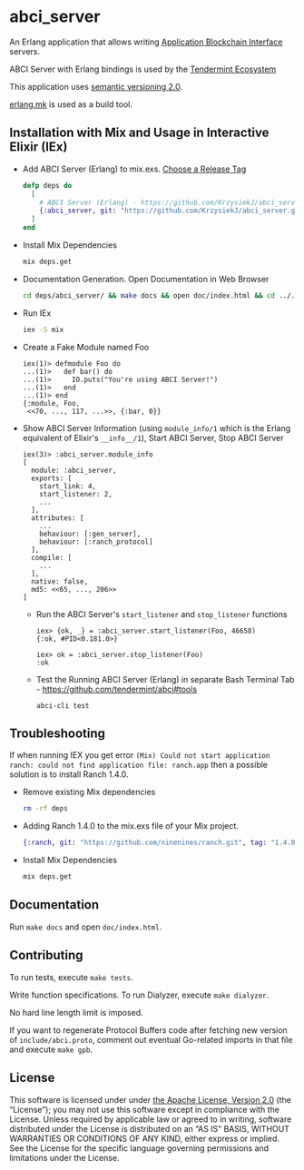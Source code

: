 # abci_server

An Erlang application that allows writing [Application Blockchain Interface](https://github.com/tendermint/abci) servers.

ABCI Server with Erlang bindings is used by the [Tendermint Ecosystem](http://tendermint.readthedocs.io/projects/tools/en/master/ecosystem.html#abci-servers)

This application uses [semantic versioning 2.0](http://semver.org/).

[erlang.mk](https://erlang.mk/) is used as a build tool.

## Installation with Mix and Usage in Interactive Elixir (IEx)

* Add ABCI Server (Erlang) to mix.exs. [Choose a Release Tag](https://github.com/KrzysiekJ/abci_server/tags)
  ```elixir
  defp deps do
    [
      # ABCI Server (Erlang) - https://github.com/KrzysiekJ/abci_server
      {:abci_server, git: "https://github.com/KrzysiekJ/abci_server.git", tag: "v0.4.0"}
    ]
  end
  ```

* Install Mix Dependencies
  ```bash
  mix deps.get
  ```

* Documentation Generation. Open Documentation in Web Browser
  ```bash
  cd deps/abci_server/ && make docs && open doc/index.html && cd ../../
  ```

* Run IEx
  ```bash
  iex -S mix
  ```

* Create a Fake Module named Foo
  ```
  iex(1)> defmodule Foo do
  ...(1)>   def bar() do
  ...(1)>     IO.puts("You're using ABCI Server!")
  ...(1)>   end
  ...(1)> end
  {:module, Foo,
   <<70, ..., 117, ...>>, {:bar, 0}}
  ```

* Show ABCI Server Information (using `module_info/1` which is the Erlang equivalent of Elixir's `__info__/1`), Start ABCI Server, Stop ABCI Server
  ```
  iex(3)> :abci_server.module_info
  [
    module: :abci_server,
    exports: [
      start_link: 4,
      start_listener: 2,
      ...
    ],
    attributes: [
      ...
      behaviour: [:gen_server],
      behaviour: [:ranch_protocol]
    ],
    compile: [
      ...
    ],
    native: false,
    md5: <<65, ..., 206>>
  ]
  ```

  * Run the ABCI Server's `start_listener` and `stop_listener` functions
    ```
    iex> {ok, _} = :abci_server.start_listener(Foo, 46658)
    {:ok, #PID<0.181.0>}

    iex> ok = :abci_server.stop_listener(Foo)             
    :ok
    ```

  * Test the Running ABCI Server (Erlang) in separate Bash Terminal Tab - https://github.com/tendermint/abci#tools
    ```
    abci-cli test
    ```

## Troubleshooting

If when running IEX you get error `(Mix) Could not start application ranch: could not find application file: ranch.app` then a possible solution is to install Ranch 1.4.0.
  * Remove existing Mix dependencies
    ```bash
    rm -rf deps
    ```
  * Adding Ranch 1.4.0 to the mix.exs file of your Mix project.    
    ```elixir
    {:ranch, git: "https://github.com/ninenines/ranch.git", tag: "1.4.0"}
    ```
  * Install Mix Dependencies
    ```bash
    mix deps.get
    ```

## Documentation

Run `make docs` and open `doc/index.html`.

## Contributing

To run tests, execute `make tests`.

Write function specifications. To run Dialyzer, execute `make dialyzer`.

No hard line length limit is imposed.

If you want to regenerate Protocol Buffers code after fetching new version of `include/abci.proto`, comment out eventual Go-related imports in that file and execute `make gpb`.

## License

This software is licensed under under [the Apache License, Version 2.0](http://www.apache.org/licenses/LICENSE-2.0) (the “License”); you may not use this software except in compliance with the License. Unless required by applicable law or agreed to in writing, software distributed under the License is distributed on an “AS IS” BASIS, WITHOUT WARRANTIES OR CONDITIONS OF ANY KIND, either express or implied.  See the License for the specific language governing permissions and limitations under the License.
